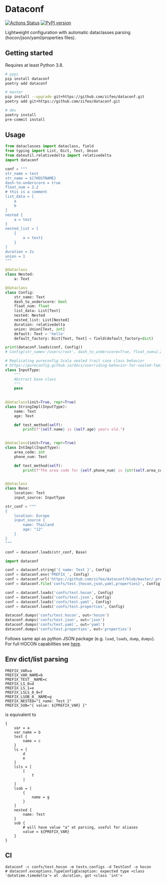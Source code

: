 # Dataconf

[![Actions Status](https://github.com/zifeo/dataconf/workflows/CI/badge.svg)](https://github.com/zifeo/dataconf/actions)
[![PyPI version](https://badge.fury.io/py/dataconf.svg)](https://badge.fury.io/py/dataconf)

Lightweight configuration with automatic dataclasses parsing (hocon/json/yaml/properties files).

## Getting started

Requires at least Python 3.8.

```bash
# pypi
pip install dataconf
poetry add dataconf

# master
pip install --upgrade git+https://github.com/zifeo/dataconf.git
poetry add git+https://github.com/zifeo/dataconf.git

# dev
poetry install
pre-commit install
```

## Usage

```python
from dataclasses import dataclass, field
from typing import List, Dict, Text, Union
from dateutil.relativedelta import relativedelta
import dataconf

conf = """
str_name = test
str_name = ${?HOSTNAME}
dash-to-underscore = true
float_num = 2.2
# this is a comment
list_data = [
    a
    b
]
nested {
    a = test
}
nested_list = [
    {
        a = test1
    }
]
duration = 2s
union = 1
"""

@dataclass
class Nested:
    a: Text

@dataclass
class Config:
    str_name: Text
    dash_to_underscore: bool
    float_num: float
    list_data: List[Text]
    nested: Nested
    nested_list: List[Nested]
    duration: relativedelta
    union: Union[Text, int]
    default: Text = 'hello'
    default_factory: Dict[Text, Text] = field(default_factory=dict)

print(dataconf.loads(conf, Config))
# Config(str_name='/users/root', dash_to_underscore=True, float_num=2.2, list_data=['a', 'b'], nested=Nested(a='test'), nested_list=[Nested(a='test1')], duration=relativedelta(seconds=+2), union=1, default='hello', default_factory={})

# Replicating pureconfig Scala sealed trait case class behavior
# https://pureconfig.github.io/docs/overriding-behavior-for-sealed-families.html
class InputType:
    """
    Abstract base class
    """
    pass
    
    
@dataclass(init=True, repr=True)
class StringImpl(InputType):
    name: Text
    age: Text

    def test_method(self):
        print(f"{self.name} is {self.age} years old.")

        
@dataclass(init=True, repr=True)
class IntImpl(InputType):
    area_code: int
    phone_num: Text

    def test_method(self):
        print(f"The area code for {self.phone_num} is {str(self.area_code)}")

        
@dataclass
class Base:
    location: Text
    input_source: InputType

str_conf = """
{
    location: Europe
    input_source {
        name: Thailand
        age: "12"
    }
}
"""

conf = dataconf.loads(str_conf, Base)
```

```python
import dataconf

conf = dataconf.string('{ name: Test }', Config)
conf = dataconf.env('PREFIX_', Config)
conf = dataconf.url('https://github.com/zifeo/dataconf/blob/master/.pre-commit-config.yaml', Config)
conf = dataconf.file('confs/test.{hocon,json,yaml,properties}', Config)

conf = dataconf.loads('confs/test.hocon', Config)
conf = dataconf.loads('confs/test.json', Config)
conf = dataconf.loads('confs/test.yaml', Config)
conf = dataconf.loads('confs/test.properties', Config)

dataconf.dumps('confs/test.hocon', out='hocon')
dataconf.dumps('confs/test.json', out='json')
dataconf.dumps('confs/test.yaml', out='yaml')
dataconf.dumps('confs/test.properties', out='properties')
```

Follows same api as python JSON package (e.g. `load`, `loads`, `dump`, `dumps`). 
For full HOCON capabilities see [here](https://github.com/chimpler/pyhocon/#example-of-hocon-file).

## Env dict/list parsing

```
PREFIX_VAR=a
PREFIX_VAR_NAME=b
PREFIX_TEST__NAME=c
PREFIX_LS_0=d
PREFIX_LS_1=e
PREFIX_LSLS_0_0=f
PREFIX_LSOB_0__NAME=g
PREFIX_NESTED="{ name: Test }"
PREFIX_SUB="{ value: ${PREFIX_VAR} }"
```

is equivalent to

```
{
    var = a
    var_name = b
    test {
        name = c
    }
    ls = [
        d
        e
    ]
    lsls = [
        [
            f
        ]
    ]
    lsob = [
        {
            name = g
        }
    ]
    nested {
        name: Test
    }
    sub {
        # will have value "a" at parsing, useful for aliases
        value = ${PREFIX_VAR}
    }
}
```

## CI

```shell
dataconf -c confs/test.hocon -m tests.configs -d TestConf -o hocon
# dataconf.exceptions.TypeConfigException: expected type <class 'datetime.timedelta'> at .duration, got <class 'int'>
```
